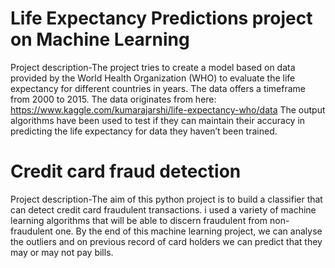# Life Expectancy Predictions project on Machine Learning

Project description-The project tries to create a model based on data provided by the World Health Organization (WHO) to evaluate the life expectancy for different countries in years. The data offers a timeframe from 2000 to 2015. The data originates from here: https://www.kaggle.com/kumarajarshi/life-expectancy-who/data The output algorithms have been used to test if they can maintain their accuracy in predicting the life expectancy for data they haven’t been trained.


# Credit card fraud detection

Project description-The aim of this python project is to build a classifier that can detect credit card fraudulent transactions. i
used a variety of machine learning algorithms that will be able to discern fraudulent from non-fraudulent one. By the end of this machine learning project, we can analyse the outliers and on previous record of card holders we can predict that they may or may not pay bills.

